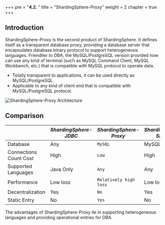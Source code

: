 +++
pre = "<b>4.2. </b>"
title = "ShardingSphere-Proxy"
weight = 2
chapter = true
+++

## Introduction

ShardingSphere-Proxy is the second product of ShardingSphere. It defines itself as a transparent database proxy, providing a database server that encapsulates database binary protocol to support heterogeneous languages. Friendlier to DBA, the MySQL/PostgreSQL version provided now can use any kind of terminal (such as MySQL Command Client, MySQL Workbench, etc.) that is compatible with MySQL protocol to operate data.

- Totally transparent to applications, it can be used directly as MySQL/PostgreSQL.
- Applicable to any kind of client end that is compatible with MySQL/PostgreSQL protocol.

![ShardingSphere-Proxy Architecture](https://shardingsphere.apache.org/document/current/img/shardingsphere-proxy-brief.png)

## Comparison

|                          | *ShardingSphere-JDBC* | *ShardingSphere-Proxy*       | *ShardingSphere-Sidecar* |
| ------------------------ | --------------------- | ---------------------------- | ------------------------ |
| Database                 | Any                   | `MySQL`                      | MySQL                    |
| Connections Count Cost   | High                  | `Low`                        | High                     |
| Supported Languages      | Java Only             | `Any`                        | Any                      |
| Performance              | Low loss              | `Relatively high loss`       | Low loss                 |
| Decentralization         | Yes                   | `No`                         | Yes                      |
| Static Entry             | No                    | `Yes`                        | No                       |

The advantages of ShardingSphere-Proxy lie in supporting heterogeneous languages and providing operational entries for DBA.